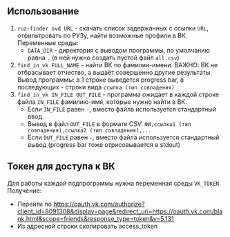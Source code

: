 ## Использование

1. `ruz-finder ovd URL` - скачать список задержанных с ссылки `URL`, отфильтровать по РУЗу, найти возможные профили в ВК.
   Переменные среды:
   - `DATA_DIR` - директория с выводом программы, по умолчанию равна `.` (в ней нужно создать пустой файл `all.csv`)
2. `find_in_vk FULL_NAME` - найти ВК по фамилии-имени.
   ВАЖНО: ВК не отбрасывает отчество, а выдаёт совершенно другие результаты.
   Вывод программы: в 1 строке выведется progress bar, в последующих - строки вида `ссылка (тип совпадения)`
3. `find_in_vk IN_FILE OUT_FILE` - программа ожидает в каждой строке файла `IN_FILE` фамилию-имя, которые нужно найти в ВК.
   - Если `IN_FILE` равен `-`, вместо файла используется стандартный ввод.
   - Вывод в файл `OUT_FILE` в формате CSV: `ФИ,ссылка1 (тип совпадения),ссылка2 (тип совпадения),...`
   - Если `OUT_FILE` равен `-`, вместо файла используется стандартный вывод (progress bar тоже отрисовывается в stdout)

## Токен для доступа к ВК
Для работы каждой подпрограммы нужна переменная среды `VK_TOKEN`.
Получение:
- Перейти по https://oauth.vk.com/authorize?client_id=8091308&display=page&redirect_uri=https://oauth.vk.com/blank.html&scope=friends&response_type=token&v=5.131
- Из адресной строки скопировать access_token
